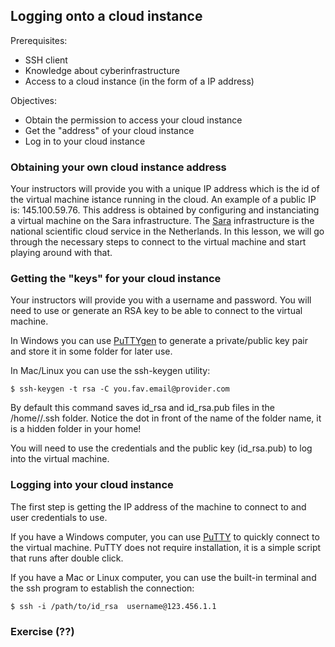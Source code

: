 ## Logging onto a cloud instance

Prerequisites:
* SSH client
* Knowledge about cyberinfrastructure
* Access to a cloud instance (in the form of a IP address)

Objectives:
*  Obtain the permission to access your cloud instance
*  Get the "address" of your cloud instance
*  Log in to your cloud instance

### Obtaining your own cloud instance address
Your instructors will provide you with a unique IP address which is the id of the virtual machine istance running in the cloud. An example of a public IP is: 145.100.59.76. This address is obtained by configuring and instanciating a virtual machine on the Sara infrastructure. The [Sara](https://surfsara.nl/) infrastructure is the national scientific cloud service in the Netherlands. In this lesson, we will go through the necessary steps to connect to the virtual machine and start playing around with that.

### Getting the "keys" for your cloud instance
Your instructors will provide you with a username and password. You will need to use or generate an RSA key to be able to connect to the virtual machine.

In Windows you can use [PuTTYgen](http://www.chiark.greenend.org.uk/~sgtatham/putty/download.html) to generate a private/public key pair and store it in some folder for later use.

In Mac/Linux you can use the ssh-keygen utility:

`$ ssh-keygen -t rsa -C you.fav.email@provider.com`

By default this command saves id_rsa and id_rsa.pub files in the /home/<user>/.ssh folder. Notice the dot in front of the name of the folder name, it is a hidden folder in your home!

You will need to use the credentials and the public key (id_rsa.pub) to log into the virtual machine.

### Logging into your cloud instance
The first step is getting the IP address of the machine to connect to and user credentials to use.

If you have a Windows computer, you can use [PuTTY](http://www.chiark.greenend.org.uk/~sgtatham/putty/download.html) to quickly connect to the virtual machine. PuTTY does not require installation, it is a simple script that runs after double click.

If you have a Mac or Linux computer, you can use the built-in terminal and the ssh program to establish the connection:

`$ ssh -i /path/to/id_rsa  username@123.456.1.1`

### Exercise (??)
